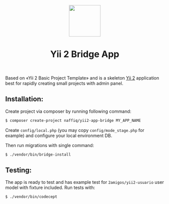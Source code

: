 <p align="center">
    <a href="https://github.com/yiisoft" target="_blank">
        <img src="https://avatars0.githubusercontent.com/u/993323" height="100px">
    </a>
    <h1 align="center">Yii 2 Bridge App</h1>
    <br>
</p>

Based on «Yii 2 Basic Project Template» and is a skeleton [Yii 2](http://www.yiiframework.com/) application best for
rapidly creating small projects with admin panel.

## Installation:

Create project via composer by running following command:

```bash
$ composer create-project naffiq/yii2-app-bridge MY_APP_NAME
```

Create `config/local.php` (you may copy `config/mode_stage.php` for example) and configure your local environment DB.

Then run migrations with single command:

```bash
$ ./vendor/bin/bridge-install
```

## Testing:

The app is ready to test and has example test for `2amigos/yii2-usuario` user model with fixture included.
Run tests with:

```bash
$ ./vendor/bin/codecept
```
